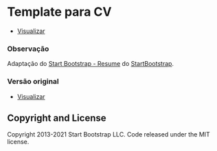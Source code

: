 # Template para CV

- [Visualizar](https://marlonwsantos.github.io)

### Observação

Adaptação do [Start Bootstrap - Resume](https://startbootstrap.com/theme/resume/) do [StartBootstrap](https://startbootstrap.com/).


### Versão original

- [Visualizar](https://startbootstrap.com/previews/resume)



## Copyright and License

Copyright 2013-2021 Start Bootstrap LLC. Code released under the MIT license.

